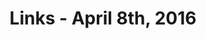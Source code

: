 ---
title: Links - April 8th, 2016
layout: links
category: links
articles:
  - title: "Broken Promises: The Housing Market in San Francisco (And Ten Ideas to Fix It)"
    author: Zac Townsend
    url: http://blog.zactownsend.com/broken-promises-the-housing-market-in-san-francisco-and-ten-ideas-to-fix-it

  - title: "The Weird Redemption of SF’s Most Reviled Tech Bro"
    author: Lauren Smiley
    source: Backchannel
    url: https://backchannel.com/the-weird-redemption-of-sf-s-most-reviled-tech-bro-ce8dd1bfb705

  - title: Declining Mobility and Restrictions on Land Use
    author: Alex Tabarrok
    source:  Marginal Revolution
    url: http://marginalrevolution.com/marginalrevolution/2016/04/why-is-mobility-declining.html

  - title: A 26-Story History of San Francisco
    author: Alexis Madrigal
    source: The Atlantic
    url: http://www.theatlantic.com/technology/archive/2014/03/a-26-story-history-of-san-francisco/284467/
    note: I went to an meetup at 140 New Montgomery this week. The event was unremarkable, but the building seemed odd. This essay tells its story.

  - title: On your marks. Get set. Go. The fourth Facebook goldrush just started.
    author: Jeremy Liew
    source: Lightspeed Venture Partners
    url: https://medium.com/lightspeed-venture-partners/on-your-marks-get-set-go-the-fourth-facebook-goldrush-just-started-100093c16ec8

  - title: Why Kik Thinks Chatbots Will Kill Webpage
    author: Cliff Kuang
    source: Fast Company
    url: http://www.fastcodesign.com/3058584/why-kik-thinks-chatbots-will-kill-webpages

  - title: What the iPhone has done to cameras is completely insane
    author: Roberto A. Ferdman
    source: The Washington Post
    url: https://www.washingtonpost.com/news/wonk/wp/2016/04/07/what-the-iphone-has-done-to-cameras-is-completely-insane/

  - title: Stop Voter Suppression
    author: Robert Reich
    url: http://robertreich.org/post/142275179580

  - title: What Bernie Sanders Gets Right
    author: Mark Thoma
    source: The Fiscal Times
    url: http://www.thefiscaltimes.com/Columns/2016/04/05/What-Bernie-Sanders-Gets-Right

  - title: Losing Money
    author: Fred Wilson
    source: AVC
    url: http://avc.com/2016/04/losing-money

  - title: "Film Dialogue"
    author: Hanah Anderson and Matt Daniels
    source: Polygraph
    url: http://polygraph.cool/films/
---